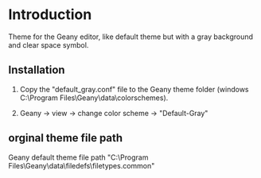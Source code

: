 # Introduction

Theme for the Geany editor, like default theme but with a gray background and clear space symbol.


## Installation

1. Copy the "default_gray.conf" file to the Geany theme folder (windows C:\Program Files\Geany\data\colorschemes\).

2. Geany -> view -> change color scheme -> "Default-Gray"



## orginal theme file path

Geany default theme file path
"C:\Program Files\Geany\data\filedefs\filetypes.common"
